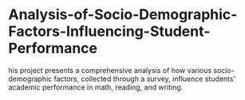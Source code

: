 # Analysis-of-Socio-Demographic-Factors-Influencing-Student-Performance
his project presents a comprehensive analysis of how various socio-demographic factors, collected through a survey, influence students’ academic performance in math, reading, and writing.
